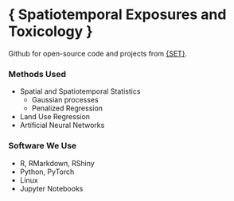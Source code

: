# { Spatiotemporal Exposures and Toxicology }
Github for open-source code and projects from [{SET}](https://www.niehs.nih.gov/research/atniehs/labs/ptb/spatiotemporal/index.cfm).


### Methods Used
* Spatial and Spatiotemporal Statistics
   - Gaussian processes
   - Penalized Regression
* Land Use Regression 
* Artificial Neural Networks


### Software We Use
* R, RMarkdown, RShiny 
* Python, PyTorch
* Linux
* Jupyter Notebooks



